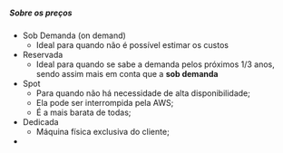 ##### Sobre os preços

- Sob Demanda (on demand) 
	- Ideal para quando não é possível estimar os custos
- Reservada 
	- Ideal para quando se sabe a demanda pelos próximos 1/3 anos, sendo assim mais em conta que a **sob demanda**
- Spot 
	- Para quando não há necessidade de alta disponibilidade;
	- Ela pode ser interrompida pela AWS;
	- É a mais barata de todas;
- Dedicada
	- Máquina física exclusiva do cliente;
- 
	